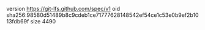 version https://git-lfs.github.com/spec/v1
oid sha256:98580d51489b8c9cdeb1ce71777628148542ef54ce1c53e0b9ef2b1013fdb69f
size 4490
